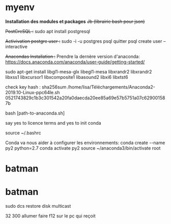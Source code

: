# myenv
**Installation des modules et packages**
~~Jb (librairie bash pour json)~~

~~PostGreSQL :~~
sudo apt install postgresql

~~Activivation postgre user :~~
sudo -i -u postgres
psql
quitter psql
create user –interactive

~~Anacondas Installation :~~
Prendre la dernère version d'anaconda:
<https://docs.anaconda.com/anaconda/user-guide/getting-started/>

sudo apt-get install libgl1-mesa-glx libegl1-mesa libxrandr2 libxrandr2 libxss1 libxcursor1 libxcomposite1 libasound2 libxi6 libxtst6

check key hash :
sha256sum /home/lisa/Téléchargements/Anaconda2-2019.10-Linux-ppc64le.sh
0521743829c1b3c301542a20fa0daecda20ee85a69e57b5751a07c629001587b

bash [path-to-anaconda.sh]

say yes to licence terms and yes to init conda

source ~/.bashrc

Conda va nous aider à configurer les environnements:
conda create --name py2 python=2.7
conda activate py2
source ~/anaconda3/bin/activate root
# batman
# batman


sudo dcs
restore disk
multicast

32
300
allumer faire f12 sur le pc qui reçoit